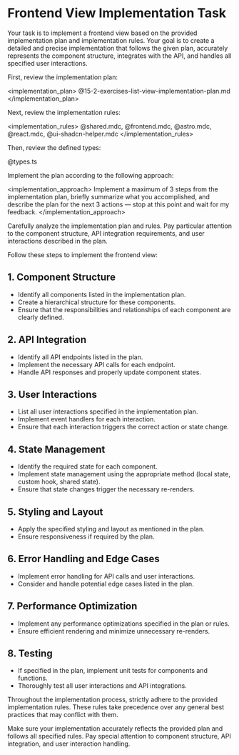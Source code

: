 # Frontend View Implementation Task

Your task is to implement a frontend view based on the provided implementation plan and implementation rules. Your goal is to create a detailed and precise implementation that follows the given plan, accurately represents the component structure, integrates with the API, and handles all specified user interactions.

First, review the implementation plan:

<implementation_plan>
@15-2-exercises-list-view-implementation-plan.md
</implementation_plan>

Next, review the implementation rules:

<implementation_rules>
@shared.mdc, @frontend.mdc, @astro.mdc, @react.mdc, @ui-shadcn-helper.mdc
</implementation_rules>

Then, review the defined types:

<types>
@types.ts
</types>

Implement the plan according to the following approach:

<implementation_approach>
Implement a maximum of 3 steps from the implementation plan, briefly summarize what you accomplished, and describe the plan for the next 3 actions — stop at this point and wait for my feedback.
</implementation_approach>

Carefully analyze the implementation plan and rules. Pay particular attention to the component structure, API integration requirements, and user interactions described in the plan.

Follow these steps to implement the frontend view:

## 1. Component Structure

- Identify all components listed in the implementation plan.
- Create a hierarchical structure for these components.
- Ensure that the responsibilities and relationships of each component are clearly defined.

## 2. API Integration

- Identify all API endpoints listed in the plan.
- Implement the necessary API calls for each endpoint.
- Handle API responses and properly update component states.

## 3. User Interactions

- List all user interactions specified in the implementation plan.
- Implement event handlers for each interaction.
- Ensure that each interaction triggers the correct action or state change.

## 4. State Management

- Identify the required state for each component.
- Implement state management using the appropriate method (local state, custom hook, shared state).
- Ensure that state changes trigger the necessary re-renders.

## 5. Styling and Layout

- Apply the specified styling and layout as mentioned in the plan.
- Ensure responsiveness if required by the plan.

## 6. Error Handling and Edge Cases

- Implement error handling for API calls and user interactions.
- Consider and handle potential edge cases listed in the plan.

## 7. Performance Optimization

- Implement any performance optimizations specified in the plan or rules.
- Ensure efficient rendering and minimize unnecessary re-renders.

## 8. Testing

- If specified in the plan, implement unit tests for components and functions.
- Thoroughly test all user interactions and API integrations.

Throughout the implementation process, strictly adhere to the provided implementation rules. These rules take precedence over any general best practices that may conflict with them.

Make sure your implementation accurately reflects the provided plan and follows all specified rules. Pay special attention to component structure, API integration, and user interaction handling.
